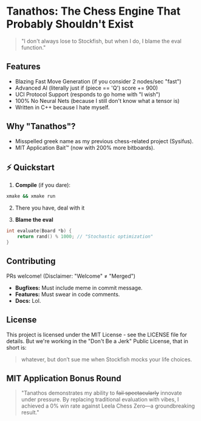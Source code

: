 # Tanathos: The Chess Engine That Probably Shouldn't Exist
> "I don't always lose to Stockfish, but when I do, I blame the eval function."

## Features
- Blazing Fast Move Generation (if you consider 2 nodes/sec "fast")
- Advanced AI (literally just if (piece == 'Q') score += 900)
- UCI Protocol Support (responds to go home with "I wish")
- 100% No Neural Nets (because I still don't know what a tensor is)
- Written in C++ because I hate myself.

## Why "Tanathos"?
- Misspelled greek name as my previous chess-related project (Sysifus).
- MIT Application Bait™ (now with 200% more bitboards).

## ⚡ Quickstart
1. **Compile** (if you dare):
```bash
xmake && xmake run
```
2. There you have, deal with it

3. **Blame the eval**
```c
int evaluate(Board *b) {
    return rand() % 1000; // "Stochastic optimization"
}
```

## Contributing
PRs welcome! (Disclaimer: "Welcome" ≠ "Merged")
- **Bugfixes:** Must include meme in commit message.
- **Features:** Must swear in code comments.
- **Docs:** Lol.

## License
This project is licensed under the MIT License - see the LICENSE file for details. But we're working in the "Don't Be a Jerk" Public License, that in short is:
> whatever, but don’t sue me when Stockfish mocks your life choices.

## MIT Application Bonus Round
> "Tanathos demonstrates my ability to ~~fail spectacularly~~ innovate under pressure. By replacing traditional evaluation with vibes, I achieved a 0% win rate against Leela Chess Zero—a groundbreaking result."
